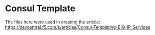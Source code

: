 Consul Template
===============

The files here were used in creating the article: https://devcentral.f5.com/s/articles/Consul-Templating-BIG-IP-Services